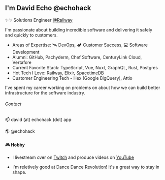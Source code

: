 ## I'm David Echo @echohack

✨✨ Solutions Engineer [@Railway](https://railway.app)

I'm passionate about building incredible software and delivering it safely and quickly to customers.

- Areas of Expertise: 🛰 DevOps, 🏕 Customer Success, 💻 Software Development
- Alumni: GitHub, Pachyderm, Chef Software, CenturyLink Cloud, Vertafore
- Current Favorite Stack: TypeScript, Vue, Nuxt, GraphQL, Rust, Postgres
- Hot Tech I Love: Railway, Elixir, SpacetimeDB
- Customer Engineering Tech - Hex (Google BigQuery), Attio

I've spent my career working on problems on about how we can build better infrastructure for the software industry.

###### Contact
📫 david (at) echohack (dot) app

🌎 @echohack

#### 🎮 Hobby
- I livestream over on [Twitch](https://twitch.tv/echohack) and produce videos on [YouTube](https://youtube.com/echohack)

- I'm reletively good at Dance Dance Revolution! It's a great way to stay in shape.
